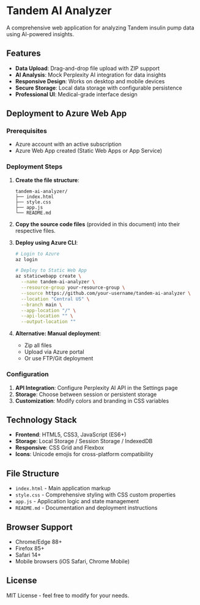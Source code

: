 # Tandem AI Analyzer

A comprehensive web application for analyzing Tandem insulin pump data using AI-powered insights.

## Features

- **Data Upload**: Drag-and-drop file upload with ZIP support
- **AI Analysis**: Mock Perplexity AI integration for data insights
- **Responsive Design**: Works on desktop and mobile devices
- **Secure Storage**: Local data storage with configurable persistence
- **Professional UI**: Medical-grade interface design

## Deployment to Azure Web App

### Prerequisites

- Azure account with an active subscription
- Azure Web App created (Static Web Apps or App Service)

### Deployment Steps

1. **Create the file structure**:
   ```
   tandem-ai-analyzer/
   ├── index.html
   ├── style.css
   ├── app.js
   └── README.md
   ```

2. **Copy the source code files** (provided in this document) into their respective files.

3. **Deploy using Azure CLI**:
   ```bash
   # Login to Azure
   az login
   
   # Deploy to Static Web App
   az staticwebapp create \
     --name tandem-ai-analyzer \
     --resource-group your-resource-group \
     --source https://github.com/your-username/tandem-ai-analyzer \
     --location "Central US" \
     --branch main \
     --app-location "/" \
     --api-location "" \
     --output-location ""
   ```

4. **Alternative: Manual deployment**:
   - Zip all files
   - Upload via Azure portal
   - Or use FTP/Git deployment

### Configuration

1. **API Integration**: Configure Perplexity AI API in the Settings page
2. **Storage**: Choose between session or persistent storage
3. **Customization**: Modify colors and branding in CSS variables

## Technology Stack

- **Frontend**: HTML5, CSS3, JavaScript (ES6+)
- **Storage**: Local Storage / Session Storage / IndexedDB
- **Responsive**: CSS Grid and Flexbox
- **Icons**: Unicode emojis for cross-platform compatibility

## File Structure

- `index.html` - Main application markup
- `style.css` - Comprehensive styling with CSS custom properties
- `app.js` - Application logic and state management
- `README.md` - Documentation and deployment instructions

## Browser Support

- Chrome/Edge 88+
- Firefox 85+
- Safari 14+
- Mobile browsers (iOS Safari, Chrome Mobile)

## License

MIT License - feel free to modify for your needs.
